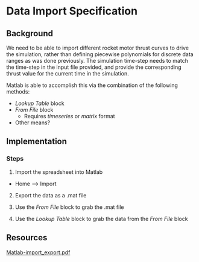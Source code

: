 # Data Import Specification

## Background
We need to be able to import different rocket motor thrust curves to drive the simulation, rather than defining piecewise polynomials for discrete data ranges as was done previously. The simulation time-step needs to match the time-step in the input file provided, and provide the corresponding thrust value for the current time in the simulation. 

Matlab is able to accomplish this via the combination of the following  methods:

- *Lookup Table* block
- *From File* block
    - Requires *timeseries* or *matrix* format
- Other means?

## Implementation

### Steps

1. Import the spreadsheet into Matlab
- Home --> Import 

2. Export the data as a .mat file

3. Use the *From File* block to grab the .mat file

4. Use the *Lookup Table* block to grab the data from the *From File* block

## Resources
[Matlab-import_export.pdf](http://www.aae.wisc.edu/aae637/MATLAB/documentation/import_export.pdf)
